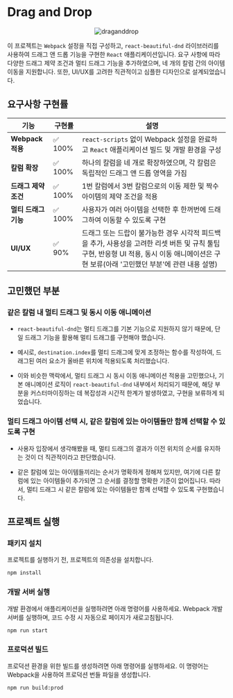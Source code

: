 # Drag and Drop

<div align="center">
<img src="https://github.com/user-attachments/assets/c3b84cf2-9c28-4145-9445-cfa9b729d926" alt="draganddrop">
</div>

이 프로젝트는 `Webpack` 설정을 직접 구성하고, `react-beautiful-dnd` 라이브러리를 사용하여 드래그 앤 드롭 기능을 구현한 `React` 애플리케이션입니다. 요구 사항에 따라 다양한 드래그 제약 조건과 멀티 드래그 기능을 추가하였으며, 네 개의 칼럼 간의 아이템 이동을 지원합니다. 또한, UI/UX를 고려한 직관적이고 심플한 디자인으로 설계되었습니다.

## 요구사항 구현률

| 기능 | 구현률 | 설명 |
| ---- | ---------- | ----- |
| **Webpack 적용** | ✅ 100% | `react-scripts` 없이 Webpack 설정을 완료하고 `React` 애플리케이션 빌드 및 개발 환경을 구성 |
| **칼럼 확장** | ✅ 100% | 하나의 칼럼을 네 개로 확장하였으며, 각 칼럼은 독립적인 드래그 앤 드롭 영역을 가짐 |
| **드래그 제약 조건** | ✅ 100% | 1번 칼럼에서 3번 칼럼으로의 이동 제한 및 짝수 아이템의 제약 조건을 적용 |
| **멀티 드래그 기능** | ✅ 100% | 사용자가 여러 아이템을 선택한 후 한꺼번에 드래그하여 이동할 수 있도록 구현 |
| **UI/UX** | ✅ 90% | 드래그 또는 드랍이 불가능한 경우 시각적 피드백을 추가, 사용성을 고려한 리셋 버튼 및 규칙 툴팁 구현, 반응형 UI 적용, 동시 이동 애니메이션은 구현 보류(아래 '고민했던 부분'에 관련 내용 설명) |

## 고민했던 부분

### 같은 칼럼 내 멀티 드래그 및 동시 이동 애니메이션

   - `react-beautiful-dnd`는 멀티 드래그를 기본 기능으로 지원하지 않기 때문에, 단일 드래그 기능을 활용해 멀티 드래그를 구현해야 했습니다.
  
   - 예시로, `destination.index`를 멀티 드래그에 맞게 조정하는 함수를 작성하여, 드래그된 여러 요소가 올바른 위치에 적용되도록 처리했습니다.
  
   - 이와 비슷한 맥락에서, 멀티 드래그 시 동시 이동 애니메이션 적용을 고민했으나, 기본 애니메이션 로직이 `react-beautiful-dnd` 내부에서 처리되기 때문에, 해당 부분을 커스터마이징하는 데 복잡성과 시간적 한계가 발생하였고, 구현을 보류하게 되었습니다.

###  멀티 드래그 아이템 선택 시, 같은 칼럼에 있는 아이템들만 함께 선택할 수 있도록 구현

   - 사용자 입장에서 생각해봤을 때, 멀티 드래그의 결과가 이전 위치의 순서를 유지하는 것이 더 직관적이라고 판단했습니다.

   - 같은 칼럼에 있는 아이템들끼리는 순서가 명확하게 정해져 있지만, 여기에 다른 칼럼에 있는 아이템들이 추가되면 그 순서를 결정할 명확한 기준이 없어집니다. 따라서, 멀티 드래그 시 같은 칼럼에 있는 아이템들만 함께 선택할 수 있도록 구현했습니다. 

## 프로젝트 실행

### 패키지 설치

프로젝트를 실행하기 전, 프로젝트의 의존성을 설치합니다.

```bash
npm install
```

### 개발 서버 실행

개발 환경에서 애플리케이션을 실행하려면 아래 명령어를 사용하세요. Webpack 개발 서버를 실행하며, 코드 수정 시 자동으로 페이지가 새로고침됩니다.

```bash
npm run start
```

### 프로덕션 빌드

프로덕션 환경을 위한 빌드를 생성하려면 아래 명령어를 실행하세요. 이 명령어는 Webpack을 사용하여 프로덕션 번들 파일을 생성합니다.

```bash
npm run build:prod
```

